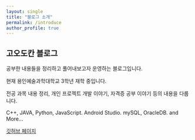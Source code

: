 ```yaml
---
layout: single
title: "블로그 소개"
permalink: /introduce
author_profile: true
---
```


## 고오도칸 블로그

공부한 내용들을 정리하고 풀어내보고자 운영하는 블로그입니다.

현재 용인예술과학대학교 3학년 재학 중입니다.

전공 과목 내용 정리, 개인 프로젝트 개발 이야기, 자격증 공부 이야기 등의 내용을 다룹니다.

C++, JAVA, Python, JavaScript.
Android Studio.
mySQL, OracleDB.
and More...

[깃허브 페이지](https://github.com/godokan)
